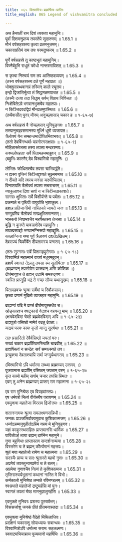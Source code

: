 ```yaml
---
title: ०६५ विश्वामित्र-ब्रह्मर्षित्व-प्राप्तिः
title_english: 065 Legend of vishvamitra concluded

---
```



अथ हैमवतीं राम दिशं त्यक्त्वा महामुनिः।  
पूर्वां दिशमनुप्राप्य तपस्तेपे सुदारुणम् ॥ 1.65.1 ॥   
मौनं वर्षसहस्रस्य कृत्वा व्रतमनुत्तमम्।  
चकाराप्रतिमं राम तपः परमदुष्करम् ॥ 1.65.2 ॥   

पूर्णे वर्षसहस्रे तु काष्ठभूतं महामुनिम्।  
विघ्नैर्बहुभि राधूतं क्रोधो नान्तरमाविशत् ॥ 1.65.3 ॥   

स कृत्वा निश्चयं राम तप आतिष्ठदव्ययम् ॥ 1.65.4 ॥   
(तस्य वर्षसहस्रस्य व्रते पूर्णे महाव्रतः ॥)  
भोक्तुमारब्धवानन्नं तस्मिन् काले रघूत्तम।  
इन्द्रो द्विजातिर्भूत्वा तं सिद्धमन्नमयाचत ॥ 1.65.5 ॥   
(तस्मैः दत्त्वा तदा सिद्धम् सर्वम् विप्राय निश्चितः ।)  
निःशेषितेऽन्ने भगवानभुक्त्वैव महातपाः।  
न किञ्चिदवदद्विप्रं मौनव्रतमुपस्थितः ॥ 1.65.6 ॥   
(तथैवासीत् पुनर् मौनम् अनुच्छ्वासञ् चकार ह ॥ १-६५-७)  

अथ वर्षसहस्रं वै नोच्छ्वसन् मुनिपुङ्गवः ॥ 1.65.7 ॥   
तस्यानुच्छ्वसमानस्य मूर्ध्नि धूमो व्यजायत।  
त्रैलोक्यं येन सम्भ्रान्तमादीपितमिवाभवत् ॥ 1.65.8 ॥   
(ततो देवर्षिगन्धर्वाः पन्नगोरगराक्षसाः ॥ १-६५-९)  
मोहितास्तेजसा तस्य तपसा मन्दरश्मयः।  
कश्मलोपहताः सर्वे पितामहमथाब्रुवन् ॥ 1.65.9 ॥   
(बहुभिः कारणैर् देव विश्वामित्रो महामुनिः ।)  

लोभितः क्रोधितश्चैव तपसा चाभिवर्द्धते।  
न ह्यस्य वृजिनं किञ्चिद्दृश्यते सूक्ष्ममप्यथ ॥ 1.65.10 ॥   
न दीयते यदि त्वस्य मनसा यदभीप्सितम्।  
विनाशयति त्रैलोक्यं तपसा सचराचरम् ॥ 1.65.11 ॥   
व्याकुलाश्च दिशः सर्वा न च किञ्चित्प्रकाशते।  
सागराः क्षुभिताः सर्वे विशीर्यन्ते च पर्वताः ॥ 1.65.12 ॥   
प्रकम्पते च पृथिवी वायुर्वाति भृशाकुलः।  
ब्रह्मन्न प्रतिजानीमो नास्तिको जायते जनः ॥ 1.65.13 ॥   
सम्मूढमिव त्रैलोक्यं सम्प्रक्षुभितमानसम्।  
भास्करो निष्प्रभश्चैव महर्षेस्तस्य तेजसा ॥ 1.65.14 ॥   
बुद्धिं न कुरुते यावन्नाशेदेव महामुनिः।  
तावत्प्रसाद्यो भगवानग्निरूपो महाद्युतिः ॥ 1.65.15 ॥   
कालाग्निना यथा पूर्वं त्रैलाक्यं दह्यतेऽखिलम्।  
देवराज्यं चिकीर्षेत दीयतामस्य यन्मतम् ॥ 1.65.16 ॥   

(ततः सुरगणाः सर्वे पितामहपुरोगमाः ॥ १-६५-१८)  
विश्वामित्रं महात्मानं वाक्यं मधुरमब्रुवन्।  
ब्रह्मर्षे स्वागतं तेऽस्तु तपसा स्म सुतोषिताः ॥ 1.65.17 ॥   
(ब्राह्मण्यन् तपसोग्रेण प्राप्तवान् असि कौशिक ।)  
दीर्घमायुश्च ते ब्रह्मन् ददामि समरुद्गणः।  
स्वस्ति प्राप्नुहि भद्रं ते गच्छ सौम्य यथासुखम् ॥ 1.65.18 ॥   

पितामहवचः श्रुत्वा सर्वेषां च दिवौकसाम्।  
कृत्वा प्रणामं मुदितो व्याजहार महामुनिः ॥ 1.65.19 ॥   

ब्राह्मण्यं यदि मे प्राप्तं दीर्घमायुस्तथैव च।  
ओङ्कारश्च वषट्कारो वेदाश्च वरयन्तु माम् ॥ 1.65.20 ॥   
(क्षत्रवेदविदां श्रेष्ठो ब्रह्मवेदविदाम् अपि ॥ १-६५-२३)  
ब्रह्मपुत्रो वसिष्ठो मामेवं वदतु देवताः।  
यद्ययं परमः कामः कृतो यान्तु सुरर्षभाः ॥ 1.65.21 ॥   

ततः प्रसादितो देवैर्वसिष्ठो जपतां वरः।  
सख्यं चकार ब्रह्मर्षिरेवमस्त्विति चाब्रवीत् ॥ 1.65.22 ॥   
ब्रह्मर्षिस्त्वं न सन्देहः सर्वं सम्पत्स्यते तव।  
इत्युक्त्वा देवताश्चापि सर्वा जग्मुर्यथागतम् ॥ 1.65.23 ॥   

(विश्वामित्रो ऽपि धर्मात्मा लब्ध्वा ब्राह्मण्यम् उत्तमम् ।)  
पूजयामास ब्रह्मर्षिम् वसिष्ठम् जपताम् वरम् ॥ १-६५-२७  
कृत कामो महीम् सर्वाम् चचार तपसि स्थितः ।  
एवम् तु अनेन ब्राह्मण्यम् प्राप्तम् राम महात्मना ॥ १-६५-२८  

एष राम मुनिश्रेष्ठ एष विग्रहवांस्तपः।  
एष धर्मपरो नित्यं वीर्यस्यैष परायणम् ॥ 1.65.24 ॥   
एवमुक्त्वा महातेजा विरराम द्विजोत्तमः ॥ 1.65.25 ॥   

शतानन्दवचः श्रुत्वा रामलक्ष्मणसन्निधौ।  
जनकः प्राञ्जलिर्वाक्यमुवाच कुशिकात्मजम् ॥ 1.65.26 ॥   
धन्योऽस्म्यनुगृहीतोऽस्मि यस्य मे मुनिपुङ्गव।  
यज्ञं काकुत्स्थसहितः प्राप्तवानसि धार्मिक ॥ 1.65.27 ॥   
पावितोऽहं त्वया ब्रह्मन् दर्शनेन महामुने।  
गुणा बहुविधाः प्राप्तास्तव सन्दर्शनान्मया ॥ 1.65.28 ॥   
विस्तरेण च ते ब्रह्मन् कीर्त्यमानं महत्तपः।  
श्रुतं मया महातेजो रामेण च महात्मना ॥ 1.65.29 ॥   
सदस्यैः प्राप्य च सदः श्रुतास्ते बहवो गुणाः ॥ 1.65.30 ॥   
अप्रमेयं तपस्तुभ्यमप्रमेयं च ते बलम्।  
अप्रमेया गुणाश्चैव नित्यं ते कुशिकात्मज ॥ 1.65.31 ॥   
तृप्तिराश्चर्यभूतानां कथानां नास्ति मे विभो।  
कर्मकालो मुनिश्रेष्ठ लम्बते रविमण्डलम् ॥ 1.65.32 ॥   
श्वःप्रभाते महातेजो द्रष्टुमर्हसि मां पुनः।  
स्वागतं तपतां श्रेष्ठ मामनुज्ञातुमर्हसि ॥ 1.65.33 ॥   

एवमुक्तो मुनिवरः प्रशस्य पुरुषर्षभम्।  
विससर्जाशु जनकं प्रीतं प्रीतमनास्तदा ॥ 1.65.34 ॥   

एवमुक्त्वा मुनिश्रेष्ठं वैदेहो मिथिलाधिपः।  
प्रदक्षिणं चकाराशु सोपाध्यायः सबान्धवः ॥ 1.65.35 ॥   
विश्वामित्रोऽपि धर्मात्मा सरामः सहलक्ष्मणः।  
स्ववाटमभिचक्राम पूज्यमानो महर्षिभिः ॥ 1.65.36 ॥   
